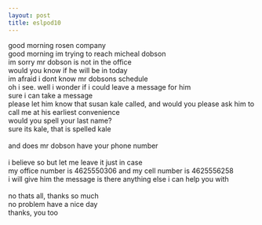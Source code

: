 ```yaml
---
layout: post
title: eslpod10
---
```

good morning rosen company<br />good morning im trying to reach micheal dobson<br />im sorry mr dobson is not in the office<br />would you know if he will be in today<br />im afraid i dont know mr dobsons schedule<br />oh i see. well i wonder if i could leave a message for him<br />sure i can take a message<br />please let him know that susan kale called, and would you please ask him to call me at his earliest convenience<br />would you spell your last name?<br />sure its kale, that is spelled kale<br />
<br />and does mr dobson have your phone number<br />
<br />i believe so but let me leave it  just in case<br />my office number is 4625550306 and my cell number is 4625556258<br />i will give him the message is there anything else i can help you with<br />
<br />no thats all, thanks so much<br />no problem have a nice day<br />thanks, you too

